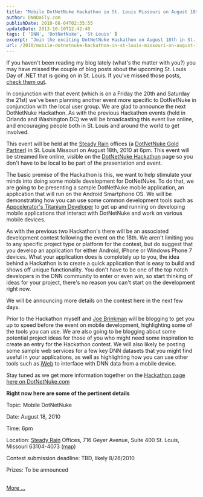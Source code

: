 ```yaml
---
title: "Mobile DotNetNuke Hackathon in St. Louis Missouri on August 18th"
author: DNNDaily.com
publishDate: 2010-08-04T02:35:55
updateDate: 2013-10-10T12:42:40
tags: [ 'DNN', 'DotNetNuke', 'St Louis' ]
excerpt: "Join the exciting DotNetNuke Hackathon on August 18th in St. Louis, focusing on mobile development. Get ready to showcase your skills and win prizes!"
url: /2010/mobile-dotnetnuke-hackathon-in-st-louis-missouri-on-august-18th  # Use the generated URL with year
---
```

<p>If you haven't been reading my blog lately (what's the matter with you?) you may have missed the couple of blog posts about the upcoming St. Louis Day of .NET that is going on in St. Louis. If you've missed those posts, <a href="https://www.dotnetnuke.com/Community/Blogs/tabid/825/EntryId/2717/St-Louis-Day-of-NET-Still-time-to-Go-Discounts-Available.aspx" target="_blank">check them out</a>.</p> <p>In conjunction with that event (which is on a Friday the 20th and Saturday the 21st) we've been planning another event more specific to DotNetNuke in conjunction with the local user group. We are glad to announce the next DotNetNuke Hackathon. As with the previous Hackathon events (held in Orlando and Washington DC) we will be broadcasting this event live online, and encouraging people both in St. Louis and around the world to get involved.</p> <p>This event will be held at the <a href="https://steadyrain.com" target="_blank">Steady Rain</a> offices (a <a href="https://www.dotnetnuke.com/Partners/PartnerDirectory/tabid/1330/Default.aspx" target="_blank">DotNetNuke Gold Partner</a>) in St. Louis Missouri on August 18th, 2010 at 6pm. This event will be streamed live online, visible on the <a href="https://www.dotnetnuke.com/Community/Programs/Hackathon/tabid/1566/Default.aspx" target="_blank">DotNetNuke Hackathon</a> page so you don't have to be local to be part of the presentation and event.</p> <p>The basic premise of the Hackathon is this, we want to help stimulate your minds into doing some mobile development for DotNetNuke. To do that, we are going to be presenting a sample DotNetNuke mobile application, an application that will run on the Android Smartphone OS. We will be demonstrating how you can use some common development tools such as <a href="https://www.appcelerator.com" target="_blank">Appcelerator's Titanium Developer</a> to get up and running on developing mobile applications that interact with DotNetNuke and work on various mobile devices.</p> <p>As with the previous two Hackathon's there will be an associated development contest following the event on the 18th. We aren't limiting you to any specific project type or platform for the contest, but do suggest that you develop an application for either Android, IPhone or Windows Phone 7 devices. What your application does is completely up to you, the idea behind a Hackathon is to create a quick application that is easy to build and shows off unique functionality. You don't have to be one of the top notch developers in the DNN community to enter or even win, so start thinking of ideas for your project, there's no reason you can't start on the development right now.</p> <p>We will be announcing more details on the contest here in the next few days.</p> <p>Prior to the Hackathon myself and <a href="https://www.dotnetnuke.com/Community/Blogs/tabid/825/BlogID/3/Default.aspx" target="_blank">Joe Brinkman</a> will be blogging to get you up to speed before the event on mobile development, highlighting some of the tools you can use. We are also going to be blogging about some potential project ideas for those of you who might need some inspiration to create an entry for the Hackathon contest. We will also likely be posting some sample web services for a few key DNN datasets that you might find useful in your applications, as well as highlighting how you can use other tools such as <a href="https://iweb.codeplex.com/" target="_blank">iWeb</a> to interface with DNN data from a mobile device.</p> <p>Stay tuned as we get more information together on the <a href="https://www.dotnetnuke.com/Community/Programs/Hackathon/tabid/1566/Default.aspx" target="_blank">Hackathon page here on DotNetNuke.com</a></p> <p><strong>Right now here are some of the pertinent details</strong></p> <p>Topic: Mobile DotNetNuke</p> <p>Date: August 18, 2010</p> <p>Time: 6pm</p> <p>Location: <a href="https://steadyrain.com/" target="_blank">Steady Rain</a> Offices, 716 Geyer Avenue, Suite 400 St. Louis, Missouri 63104-4073 (<a href="https://maps.google.com/maps?f=q&amp;source=s_q&amp;hl=en&amp;geocode=&amp;q=716+Geyer+Avenue,+Suite+400+St.+Louis,+Missouri+63104-4073&amp;sll=37.0625,-95.677068&amp;sspn=64.409204,135.263672&amp;ie=UTF8&amp;hq=&amp;hnear=716+Geyer+Ave+%23400,+St+Louis,+Missouri+63104&amp;z=17" target="_blank">map</a>)</p> <p>Contest submission deadline: TBD, likely 8/26/2010</p> <p>Prizes: To be announced</p> <br /> <a href="https://www.dotnetnuke.com/Community/Blogs/tabid/825/EntryId/2722/Mobile-DotNetNuke-Hackathon-in-St-Louis-Missouri-on-August-18th.aspx">More ...</a>

